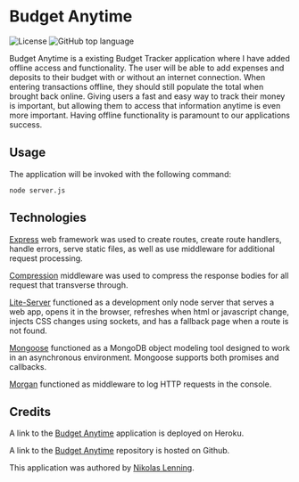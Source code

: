 # Budget Anytime
![License](https://img.shields.io/badge/license-ISC-green) ![GitHub top language](https://img.shields.io/github/languages/top/nikolaslenning/Budget-Anytime-PWA)

Budget Anytime is a existing Budget Tracker application where I have added offline access and functionality. The user will be able to add expenses and deposits to their budget with or without an internet connection. When entering transactions offline, they should still populate the total when brought back online. Giving users a fast and easy way to track their money is important, but allowing them to access that information anytime is even more important. Having offline functionality is paramount to our applications success.

## Usage
The application will be invoked with the following command:
```
node server.js
```

## Technologies

[Express](https://expressjs.com/) web framework was used to create routes, create route handlers, handle errors, serve static files, as well as use middleware for additional request processing. 

[Compression](https://www.npmjs.com/package/compression) middleware was used to compress the response bodies for all request that transverse through. 

[Lite-Server](https://www.npmjs.com/package/lite-server) functioned as a development only node server that serves a web app, opens it in the browser, refreshes when html or javascript change, injects CSS changes using sockets, and has a fallback page when a route is not found. 

[Mongoose](https://www.npmjs.com/package/mongoose) functioned as a MongoDB object modeling tool designed to work in an asynchronous environment. Mongoose supports both promises and callbacks. 

[Morgan](https://www.npmjs.com/package/morgan) functioned as middleware to log HTTP requests in the console. 

## Credits

A link to the [Budget Anytime](https://sheltered-river-76743.herokuapp.com/) application is deployed on Heroku. 

A link to the [Budget Anytime](https://github.com/nikolaslenning/Budget-Anytime-PWA) repository is hosted on Github.

This application was authored by [Nikolas Lenning](https://github.com/nikolaslenning).